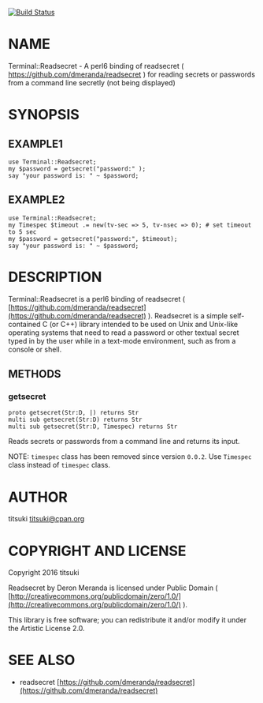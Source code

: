 [![Build Status](https://travis-ci.org/titsuki/p6-Terminal-Readsecret.svg?branch=master)](https://travis-ci.org/titsuki/p6-Terminal-Readsecret)

NAME
====

Terminal::Readsecret - A perl6 binding of readsecret ( https://github.com/dmeranda/readsecret ) for reading secrets or passwords from a command line secretly (not being displayed)

SYNOPSIS
========

EXAMPLE1
--------

    use Terminal::Readsecret;
    my $password = getsecret("password:" );
    say "your password is: " ~ $password;

EXAMPLE2
--------

    use Terminal::Readsecret;
    my Timespec $timeout .= new(tv-sec => 5, tv-nsec => 0); # set timeout to 5 sec
    my $password = getsecret("password:", $timeout);
    say "your password is: " ~ $password;

DESCRIPTION
===========

Terminal::Readsecret is a perl6 binding of readsecret ( [https://github.com/dmeranda/readsecret](https://github.com/dmeranda/readsecret) ). Readsecret is a simple self-contained C (or C++) library intended to be used on Unix and Unix-like operating systems that need to read a password or other textual secret typed in by the user while in a text-mode environment, such as from a console or shell.

METHODS
-------

### getsecret

    proto getsecret(Str:D, |) returns Str
    multi sub getsecret(Str:D) returns Str
    multi sub getsecret(Str:D, Timespec) returns Str

Reads secrets or passwords from a command line and returns its input.

NOTE: `timespec` class has been removed since version `0.0.2`. Use `Timespec` class instead of `timespec` class.

AUTHOR
======

titsuki <titsuki@cpan.org>

COPYRIGHT AND LICENSE
=====================

Copyright 2016 titsuki

Readsecret by Deron Meranda is licensed under Public Domain ( [http://creativecommons.org/publicdomain/zero/1.0/](http://creativecommons.org/publicdomain/zero/1.0/) ).

This library is free software; you can redistribute it and/or modify it under the Artistic License 2.0.

SEE ALSO
========

  * readsecret [https://github.com/dmeranda/readsecret](https://github.com/dmeranda/readsecret)
